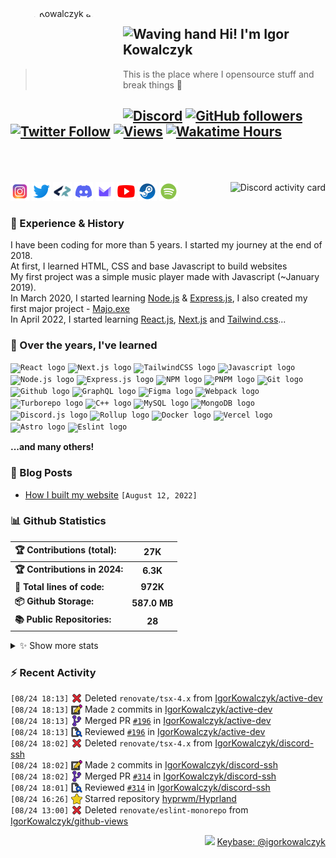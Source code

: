 <!-- ## Hi! I'm Igor Kowalczyk 🖐️ -->

<img width="170" height="170" align="left" style="float: left; margin: 0 10px 0 0; border-radius: 50%;" alt="Igor Kowalczyk avatar" src="https://github.com/IgorKowalczyk/igorkowalczyk/assets/49127376/e468b80c-5c77-4eb6-9d10-3718edf1bd9b">

## <img alt="Waving hand" width="26" height="26" src="https://raw.githubusercontent.com/igorkowalczyk/igorkowalczyk/master/src/images/wave.gif"> Hi! I'm Igor Kowalczyk

> This is the place where I opensource stuff and break things :rofl:<br>

## [![Discord](https://img.shields.io/discord/695282860399001640?color=333&label=Chat&logo=discord&logoColor=fff&style=flat-square)](https://igorkowalczyk.dev/discord) [![GitHub followers](https://img.shields.io/github/followers/igorkowalczyk?color=333&label=Follow&logo=github&logoColor=fff&style=flat-square)](https://github.com/IgorKowalczyk?tab=followers) [![Twitter Follow](https://img.shields.io/static/v1?message=Twitter&color=333&label=@majonezexe&logo=twitter&logoColor=fff&style=flat-square)](https://twitter.com/majonezexe) [![Views](https://github-views.deno.dev/api/badge/igorkowalczyk?style=flat&color=333&cache=none)](https://igorkowalczyk.dev) [![Wakatime Hours](https://wakatime-hours.deno.dev/api/badge?style=flat-square&color=333)](https://igorkowalczyk.dev)<br><br><br>

<a href="https://discord.com/users/544164729354977282">
 <img alt="Discord activity card" src="https://discord-activity.deno.dev/api/544164729354977282?idleMessage=Just%20chillin'%20at%20the%20moment&cache=none" align="right" />
</a>

<p align="left">
<code><a href="https://www.instagram.com/majonezexe/" target="_blank"><img src="https://github.com/igorkowalczyk/igorkowalczyk/blob/master/src/images/readme/svg/instagram.svg" alt="Instagram logo" width="30" height="30"/></a></code>
<code><a href="https://twitter.com/majonezexe" target="_blank"><img src="https://github.com/igorkowalczyk/igorkowalczyk/blob/master/src/images/readme/svg/twitter.svg" alt="Twitter logo" width="30" height="30"/></a></code>
<code><a href="https://profile.codersrank.io/user/igorkowalczyk/" target="_blank"><img src="https://github.com/igorkowalczyk/igorkowalczyk/blob/master/src/images/readme/png/codersrank.png" alt="Codersrank logo" width="30" height="30"/></a></code>
<code><a href="https://discord.com/users/544164729354977282" target="_blank"><img src="https://github.com/igorkowalczyk/igorkowalczyk/blob/master/src/images/readme/svg/discord.svg" alt="Discord logo" width="30" height="30"/></a></code>
<code><a href="mailto:majonezexe@protonmail.com" target="_blank"><img src="https://github.com/igorkowalczyk/igorkowalczyk/blob/master/src/images/readme/svg/protonmail.svg" alt="Email" width="30" height="30"/></a></code>
<code><a href="https://www.youtube.com/c/Majonezexe" target="_blank"><img src="https://github.com/igorkowalczyk/igorkowalczyk/blob/master/src/images/readme/svg/youtube.svg" alt="YouTube logo" width="30" height="30"/></a></code>
<code><a href="https://steamcommunity.com/id/m-exe/" target="_blank"><img src="https://github.com/igorkowalczyk/igorkowalczyk/blob/master/src/images/readme/svg/steam.svg" alt="Steam logo" width="30" height="30"/></a></code>
<code><a href="https://open.spotify.com/user/1w9osz9cvrop0cn3yd09di21x" target="_blank"><img src="https://github.com/igorkowalczyk/igorkowalczyk/blob/master/src/images/readme/svg/spotify.svg" alt="Spotify logo" width="30" height="30"/></a></code>
</p>

### 💪 Experience & History

I have been coding for more than 5 years. I started my journey at the end of 2018.\
At first, I learned HTML, CSS and base Javascript to build websites\
My first project was a simple music player made with Javascript (~January 2019).\
In March 2020, I started learning [Node.js](https://github.com/IgorKowalczyk?tab=repositories&q=&type=&language=javascript&sort=stargazers) & [Express.js](https://expressjs.com/), I also created my first major project - [Majo.exe](https://github.com/igorkowalczyk/majo.exe)\
In April 2022, I started learning [React.js](https://reactjs.org/), [Next.js](https://nextjs.org/) and [Tailwind.css](https://tailwindcss.com/)...

### 🧠 Over the years, I've learned

<code><img src="https://igorkowalczyk.dev/assets/tech/react.svg" height="30" width="30" alt="React logo"/></code>
<code><img src="https://igorkowalczyk.dev/assets/tech/next.svg" height="30" width="30" alt="Next.js logo"/></code>
<code><img src="https://igorkowalczyk.dev/assets/tech/tailwindcss.svg" height="30" width="30" alt="TailwindCSS logo"/></code>
<code><img src="https://igorkowalczyk.dev/assets/tech/javascript.svg" height="30" width="30" alt="Javascript logo"/></code>
<code><img src="https://igorkowalczyk.dev/assets/tech/nodejs.svg" height="30" width="30" alt="Node.js logo"/></code>
<code><img src="https://igorkowalczyk.dev/assets/tech/express.svg" height="30" width="30" alt="Express.js logo"/></code>
<code><img src="https://igorkowalczyk.dev/assets/tech/npm.svg" height="30" width="30" alt="NPM logo"/></code>
<code><img src="https://igorkowalczyk.dev/assets/tech/pnpm.svg" height="30" width="30" alt="PNPM logo"/></code>
<code><img src="https://igorkowalczyk.dev/assets/tech/git.svg" height="30" width="30" alt="Git logo"/></code>
<code><img src="https://igorkowalczyk.dev/assets/tech/github.svg" height="30" width="30" alt="Github logo"/></code>
<code><img src="https://igorkowalczyk.dev/assets/tech/graphql.svg" height="30" width="30" alt="GraphQL logo"/></code>
<code><img src="https://igorkowalczyk.dev/assets/tech/figma.svg" height="30" width="30" alt="Figma logo"/></code>
<code><img src="https://igorkowalczyk.dev/assets/tech/webpack.svg" height="30" width="30" alt="Webpack logo"/></code>
<code><img src="https://igorkowalczyk.dev/assets/tech/turborepo.svg" height="30" width="30" alt="Turborepo logo"/></code>
<code><img src="https://igorkowalczyk.dev/assets/tech/cpp.svg" height="30" width="30" alt="C++ logo"/></code>
<code><img src="https://igorkowalczyk.dev/assets/tech/mysql.svg" height="30" width="30" alt="MySQL logo"/></code>
<code><img src="https://igorkowalczyk.dev/assets/tech/mongodb.svg" height="30" width="30" alt="MongoDB logo"/></code>
<code><img src="https://igorkowalczyk.dev/assets/tech/discordjs.svg" height="30" width="30" alt="Discord.js logo"/></code>
<code><img src="https://igorkowalczyk.dev/assets/tech/rollup.svg" height="30" width="30" alt="Rollup logo"/></code>
<code><img src="https://igorkowalczyk.dev/assets/tech/docker.svg" height="30" width="30" alt="Docker logo"/></code>
<code><img src="https://igorkowalczyk.dev/assets/tech/vercel.svg" height="30" width="30" alt="Vercel logo"/></code>
<code><img src="https://igorkowalczyk.dev/assets/tech/astro.svg" height="30" width="30" alt="Astro logo"/></code>
<code><img src="https://igorkowalczyk.dev/assets/tech/eslint.svg" height="30" width="30" alt="Eslint logo"/></code>

**...and many others!**

### 📕 Blog Posts

<!-- START_SECTION:feed -->
- [How I built my website](https://igorkowalczyk.dev/blog/how-i-built-my-website) `[August 12, 2022]`
<!-- Posts last updated on Sat Aug 24 2024 19:33:40 GMT+0000 (Coordinated Universal Time) -->
<!-- END_SECTION:feed -->

### 📊 Github Statistics

<!--START_SECTION:wakatime-->
| 🏆 Contributions (total):     |      27K     |
| :---------------------------- | :----------: |
| **🏆 Contributions in 2024:** |   **6.3K**   |
| **📝 Total lines of code:**   |   **972K**   |
| **📦 Github Storage:**        | **587.0 MB** |
| **📚 Public Repositories:**   |    **28**    |

<details><summary>✨ Show more stats</summary>

#### 📅 I work mostly during the night

```text
🌞 Morning   573 commits   [███████░░░░░░░░░░░░░░░░░░]   28.54%
🌆 Daytime   703 commits   [████████░░░░░░░░░░░░░░░░░]   35.01%
🌃 Evening   671 commits   [████████░░░░░░░░░░░░░░░░░]   33.42%
🌙 Night     61 commits    [░░░░░░░░░░░░░░░░░░░░░░░░░]   3.04%
```

#### 📅 I'm most productive on Monday

```text
Sunday      193 commits   [██░░░░░░░░░░░░░░░░░░░░░░░]   9.61%
Monday      387 commits   [████░░░░░░░░░░░░░░░░░░░░░]   19.27%
Tuesday     347 commits   [████░░░░░░░░░░░░░░░░░░░░░]   17.28%
Wednesday   276 commits   [███░░░░░░░░░░░░░░░░░░░░░░]   13.75%
Thursday    263 commits   [███░░░░░░░░░░░░░░░░░░░░░░]   13.10%
Friday      263 commits   [███░░░░░░░░░░░░░░░░░░░░░░]   13.10%
Saturday    279 commits   [███░░░░░░░░░░░░░░░░░░░░░░]   13.89%
```

#### 📊 Weekly work stats (last 7 days)

```text
💬 Programming Languages:
TypeScript   [23 hrs 59 mins]   [█████████████░░░░░░░░░░░░]   55.97%
JavaScript   [10 hrs 6 mins]    [█████░░░░░░░░░░░░░░░░░░░░]   23.56%
YAML         [3 hrs 36 mins]    [██░░░░░░░░░░░░░░░░░░░░░░░]   8.44%
JSON         [3 hrs 16 mins]    [█░░░░░░░░░░░░░░░░░░░░░░░░]   7.64%
Markdown     [50 mins]          [░░░░░░░░░░░░░░░░░░░░░░░░░]   1.97%
Other        [1h 2m]            [░░░░░░░░░░░░░░░░░░░░░░░░░]   2.41%

💻 Operating Systems:
Linux        [42 hrs 52 mins]  [█████████████████████████]   100.00%
```

</details>
<!-- Wakatime last updated on Sat Aug 24 2024 19:33:51 GMT+0000 (Coordinated Universal Time) -->
<!--END_SECTION:wakatime-->

### :zap: Recent Activity

<!--START_SECTION:activity-->
`[08/24 18:13]` <a href="https://github.com/igorkowalczyk" title="❌"><img alt="❌" src="https://github.com/igorkowalczyk/igorkowalczyk/raw/master/src/images/icons/delete.png" align="top" height="18"></a> Deleted `renovate/tsx-4.x` from [IgorKowalczyk/active-dev](https://github.com/IgorKowalczyk/active-dev)<br/>`[08/24 18:13]` <a href="https://github.com/igorkowalczyk" title="📝"><img alt="📝" src="https://github.com/igorkowalczyk/igorkowalczyk/raw/master/src/images/icons/commit.png" align="top" height="18"></a> Made `2` commits in [IgorKowalczyk/active-dev](https://github.com/IgorKowalczyk/active-dev)<br/>`[08/24 18:13]` <a href="https://github.com/igorkowalczyk" title="🎉"><img alt="🎉" src="https://github.com/igorkowalczyk/igorkowalczyk/raw/master/src/images/icons/merge.png" align="top" height="18"></a> Merged PR [`#196`](https://github.com/IgorKowalczyk/active-dev/pull/196 'Update dependency tsx to v4.18.0') in [IgorKowalczyk/active-dev](https://github.com/IgorKowalczyk/active-dev)<br/>`[08/24 18:13]` <a href="https://github.com/igorkowalczyk" title="🔍"><img alt="🔍" src="https://github.com/igorkowalczyk/igorkowalczyk/raw/master/src/images/icons/review.png" align="top" height="18"></a> Reviewed [`#196`](https://github.com/IgorKowalczyk/active-dev/pull/196 'Update dependency tsx to v4.18.0') in [IgorKowalczyk/active-dev](https://github.com/IgorKowalczyk/active-dev)<br/>`[08/24 18:02]` <a href="https://github.com/igorkowalczyk" title="❌"><img alt="❌" src="https://github.com/igorkowalczyk/igorkowalczyk/raw/master/src/images/icons/delete.png" align="top" height="18"></a> Deleted `renovate/tsx-4.x` from [IgorKowalczyk/discord-ssh](https://github.com/IgorKowalczyk/discord-ssh)<br/>`[08/24 18:02]` <a href="https://github.com/igorkowalczyk" title="📝"><img alt="📝" src="https://github.com/igorkowalczyk/igorkowalczyk/raw/master/src/images/icons/commit.png" align="top" height="18"></a> Made `2` commits in [IgorKowalczyk/discord-ssh](https://github.com/IgorKowalczyk/discord-ssh)<br/>`[08/24 18:02]` <a href="https://github.com/igorkowalczyk" title="🎉"><img alt="🎉" src="https://github.com/igorkowalczyk/igorkowalczyk/raw/master/src/images/icons/merge.png" align="top" height="18"></a> Merged PR [`#314`](https://github.com/IgorKowalczyk/discord-ssh/pull/314 'Update dependency tsx to v4.18.0') in [IgorKowalczyk/discord-ssh](https://github.com/IgorKowalczyk/discord-ssh)<br/>`[08/24 18:01]` <a href="https://github.com/igorkowalczyk" title="🔍"><img alt="🔍" src="https://github.com/igorkowalczyk/igorkowalczyk/raw/master/src/images/icons/review.png" align="top" height="18"></a> Reviewed [`#314`](https://github.com/IgorKowalczyk/discord-ssh/pull/314 'Update dependency tsx to v4.18.0') in [IgorKowalczyk/discord-ssh](https://github.com/IgorKowalczyk/discord-ssh)<br/>`[08/24 16:26]` <a href="https://github.com/igorkowalczyk" title="⭐"><img alt="⭐" src="https://github.com/igorkowalczyk/igorkowalczyk/raw/master/src/images/icons/star.png" align="top" height="18"></a> Starred repository [hyprwm/Hyprland](https://github.com/hyprwm/Hyprland)<br/>`[08/24 13:00]` <a href="https://github.com/igorkowalczyk" title="❌"><img alt="❌" src="https://github.com/igorkowalczyk/igorkowalczyk/raw/master/src/images/icons/delete.png" align="top" height="18"></a> Deleted `renovate/eslint-monorepo` from [IgorKowalczyk/github-views](https://github.com/IgorKowalczyk/github-views)
<!-- Activity last updated on Sat Aug 24 2024 19:33:41 GMT+0000 (Coordinated Universal Time) -->
<!--END_SECTION:activity-->

<p align="right"><img src="https://keybase.io/images/icons/icon-keybase-logo-48@2x.png" width="18px"/> <a href="https://keybase.io/igorkowalczyk">Keybase: @igorkowalczyk</a></p>